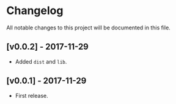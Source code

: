# Changelog

All notable changes to this project will be documented in this file.

## [v0.0.2] - 2017-11-29

- Added `dist` and `lib`.

## [v0.0.1] - 2017-11-29

- First release.
